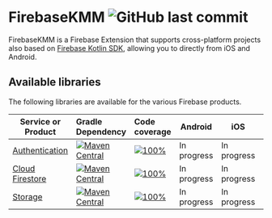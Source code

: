 <h1 align="left">FirebaseKMM <img alt="GitHub last commit" src="https://img.shields.io/github/last-commit/estivensh4/FirebaseKMM?style=flat-square"></h1>

FirebaseKMM is a Firebase Extension that supports cross-platform projects also based on <a href="https://github.com/GitLiveApp/firebase-kotlin-sdk">Firebase Kotlin SDK</a>, allowing you to directly from iOS and Android.

## Available libraries

The following libraries are available for the various Firebase products.

| Service or Product	                                           | Gradle Dependency                                                                                                                                                                                                                  | Code coverage                                                                                                                                                            | Android     | iOS         | Js      |
|---------------------------------------------------------------|:-----------------------------------------------------------------------------------------------------------------------------------------------------------------------------------------------------------------------------------|:-------------------------------------------------------------------------------------------------------------------------------------------------------------------------|-------------|-------------|---------|
| [Authentication](https://firebase.google.com/docs/auth)       | <a href="https://search.maven.org/artifact/io.github.estivensh4/firebase-auth/0.2.0/pom"><img alt="Maven Central" src="https://img.shields.io/maven-central/v/io.github.estivensh4/firebase-auth?versionPrefix=0.2"></a>           | [![100%](https://img.shields.io/badge/-0%25-lightgrey?style=flat-square)](/firebase-auth/src/commonMain/kotlin/com/estiven/firebase_auth/FirebaseAuth.kt)                | In progress | In progress | Planned |
| [Cloud Firestore](https://firebase.google.com/docs/firestore) | <a href="https://search.maven.org/artifact/io.github.estivensh4/firebase-firestore/0.2.0/pom"><img alt="Maven Central" src="https://img.shields.io/maven-central/v/io.github.estivensh4/firebase-firestore?versionPrefix=0.2"></a> | [![100%](https://img.shields.io/badge/-0%25-lightgrey?style=flat-square)](/firebase-firestore/src/commonMain/kotlin/com/estiven/firebase_firestore/FirebaseFirestore.kt) | In progress | In progress | Planned |
| [Storage](https://firebase.google.com/docs/storage)           | <a href="https://search.maven.org/artifact/io.github.estivensh4/firebase-storage/0.2.0/pom"><img alt="Maven Central" src="https://img.shields.io/maven-central/v/io.github.estivensh4/firebase-storage?versionPrefix=0.2"></a>     | [![100%](https://img.shields.io/badge/-0%25-lightgrey?style=flat-square)](/firebase-storage/src/commonMain/kotlin/com/estiven/firebase_storage/FirebaseStorage.kt)       | In progress | In progress | Planned |